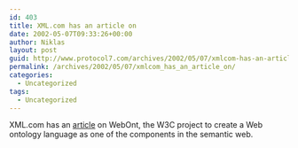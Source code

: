 ```yaml
---
id: 403
title: XML.com has an article on
date: 2002-05-07T09:33:26+00:00
author: Niklas
layout: post
guid: http://www.protocol7.com/archives/2002/05/07/xmlcom-has-an-article-on/
permalink: /archives/2002/05/07/xmlcom_has_an_article_on/
categories:
  - Uncategorized
tags:
  - Uncategorized
---
```

<div class='microid-ffbbc4a2910991af1d36987430bb947967bef90b'>
  <p>
    XML.com has an <a href="http://www.xml.com/pub/a/2002/05/01/webont.html">article</a> on WebOnt, the W3C project to create a Web ontology language as one of the components in the semantic web.
  </p>
</div>